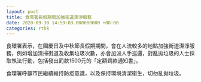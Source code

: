 ```yaml
---
layout: post
title: 食環署長假期間加強街道潔淨服務
date: 2020-09-30 14:59:03.000000000 +08:00
categories: rthk
---
```


食環署表示，在國慶日及中秋節長假期期間，會在人流較多的地點加強街道潔淨服務，例如增加清掃街道及收集垃圾次數，亦會加派人手巡邏，對亂拋垃圾的人士採取執法行動，包括發出罰款1500元的「定額罰款通知書」。

食環署呼籲市民繼續維持防疫意識，以及保持環境清潔衞生，切勿亂拋垃圾。
